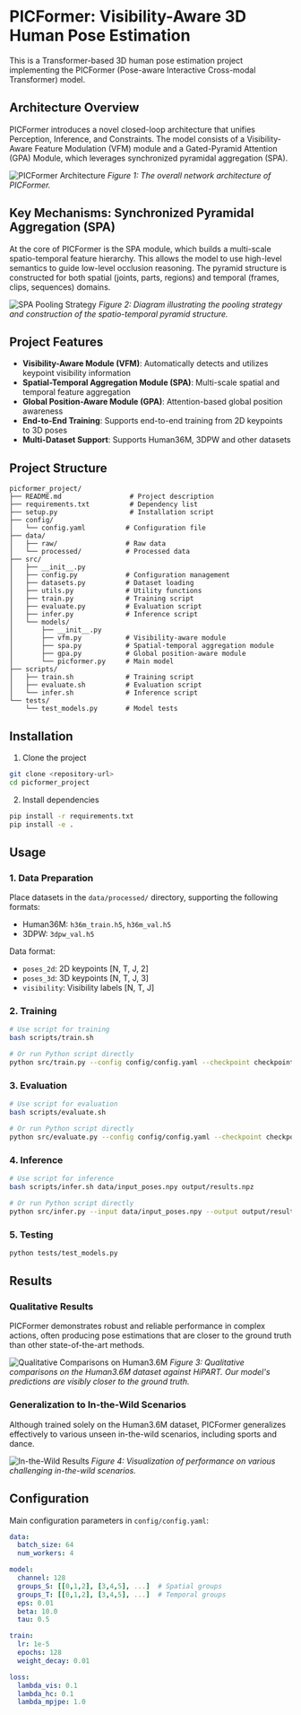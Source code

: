 # PICFormer: Visibility-Aware 3D Human Pose Estimation

This is a Transformer-based 3D human pose estimation project implementing the PICFormer (Pose-aware Interactive Cross-modal Transformer) model.

## Architecture Overview

PICFormer introduces a novel closed-loop architecture that unifies Perception, Inference, and Constraints. The model consists of a Visibility-Aware Feature Modulation (VFM) module and a Gated-Pyramid Attention (GPA) Module, which leverages synchronized pyramidal aggregation (SPA).

![PICFormer Architecture](assets/architecture.png)
*Figure 1: The overall network architecture of PICFormer.*

## Key Mechanisms: Synchronized Pyramidal Aggregation (SPA)

At the core of PICFormer is the SPA module, which builds a multi-scale spatio-temporal feature hierarchy. This allows the model to use high-level semantics to guide low-level occlusion reasoning. The pyramid structure is constructed for both spatial (joints, parts, regions) and temporal (frames, clips, sequences) domains.

![SPA Pooling Strategy](assets/spa_details.png)
*Figure 2: Diagram illustrating the pooling strategy and construction of the spatio-temporal pyramid structure.*

## Project Features

- **Visibility-Aware Module (VFM)**: Automatically detects and utilizes keypoint visibility information
- **Spatial-Temporal Aggregation Module (SPA)**: Multi-scale spatial and temporal feature aggregation
- **Global Position-Aware Module (GPA)**: Attention-based global position awareness
- **End-to-End Training**: Supports end-to-end training from 2D keypoints to 3D poses
- **Multi-Dataset Support**: Supports Human36M, 3DPW and other datasets

## Project Structure

```
picformer_project/
├── README.md                 # Project description
├── requirements.txt          # Dependency list
├── setup.py                  # Installation script
├── config/
│   └── config.yaml          # Configuration file
├── data/
│   ├── raw/                 # Raw data
│   └── processed/           # Processed data
├── src/
│   ├── __init__.py
│   ├── config.py            # Configuration management
│   ├── datasets.py          # Dataset loading
│   ├── utils.py             # Utility functions
│   ├── train.py             # Training script
│   ├── evaluate.py          # Evaluation script
│   ├── infer.py             # Inference script
│   └── models/
│       ├── __init__.py
│       ├── vfm.py           # Visibility-aware module
│       ├── spa.py           # Spatial-temporal aggregation module
│       ├── gpa.py           # Global position-aware module
│       └── picformer.py     # Main model
├── scripts/
│   ├── train.sh             # Training script
│   ├── evaluate.sh          # Evaluation script
│   └── infer.sh             # Inference script
└── tests/
    └── test_models.py       # Model tests
```

## Installation

1. Clone the project
```bash
git clone <repository-url>
cd picformer_project
```

2. Install dependencies
```bash
pip install -r requirements.txt
pip install -e .
```

## Usage

### 1. Data Preparation

Place datasets in the `data/processed/` directory, supporting the following formats:
- Human36M: `h36m_train.h5`, `h36m_val.h5`
- 3DPW: `3dpw_val.h5`

Data format:
- `poses_2d`: 2D keypoints [N, T, J, 2]
- `poses_3d`: 3D keypoints [N, T, J, 3]
- `visibility`: Visibility labels [N, T, J]

### 2. Training

```bash
# Use script for training
bash scripts/train.sh

# Or run Python script directly
python src/train.py --config config/config.yaml --checkpoint checkpoint
```

### 3. Evaluation

```bash
# Use script for evaluation
bash scripts/evaluate.sh

# Or run Python script directly
python src/evaluate.py --config config/config.yaml --checkpoint checkpoint
```

### 4. Inference

```bash
# Use script for inference
bash scripts/infer.sh data/input_poses.npy output/results.npz

# Or run Python script directly
python src/infer.py --input data/input_poses.npy --output output/results.npz --checkpoint checkpoint/best.pth
```

### 5. Testing

```bash
python tests/test_models.py
```

## Results

### Qualitative Results

PICFormer demonstrates robust and reliable performance in complex actions, often producing pose estimations that are closer to the ground truth than other state-of-the-art methods.

![Qualitative Comparisons on Human3.6M](assets/qualitative_results.png)
*Figure 3: Qualitative comparisons on the Human3.6M dataset against HiPART. Our model's predictions are visibly closer to the ground truth.*

### Generalization to In-the-Wild Scenarios

Although trained solely on the Human3.6M dataset, PICFormer generalizes effectively to various unseen in-the-wild scenarios, including sports and dance.

![In-the-Wild Results](assets/in_the_wild.png)
*Figure 4: Visualization of performance on various challenging in-the-wild scenarios.*

## Configuration

Main configuration parameters in `config/config.yaml`:

```yaml
data:
  batch_size: 64
  num_workers: 4

model:
  channel: 128
  groups_S: [[0,1,2], [3,4,5], ...]  # Spatial groups
  groups_T: [[0,1,2], [3,4,5], ...]  # Temporal groups
  eps: 0.01
  beta: 10.0
  tau: 0.5

train:
  lr: 1e-5
  epochs: 128
  weight_decay: 0.01

loss:
  lambda_vis: 0.1
  lambda_hc: 0.1
  lambda_mpjpe: 1.0
```

